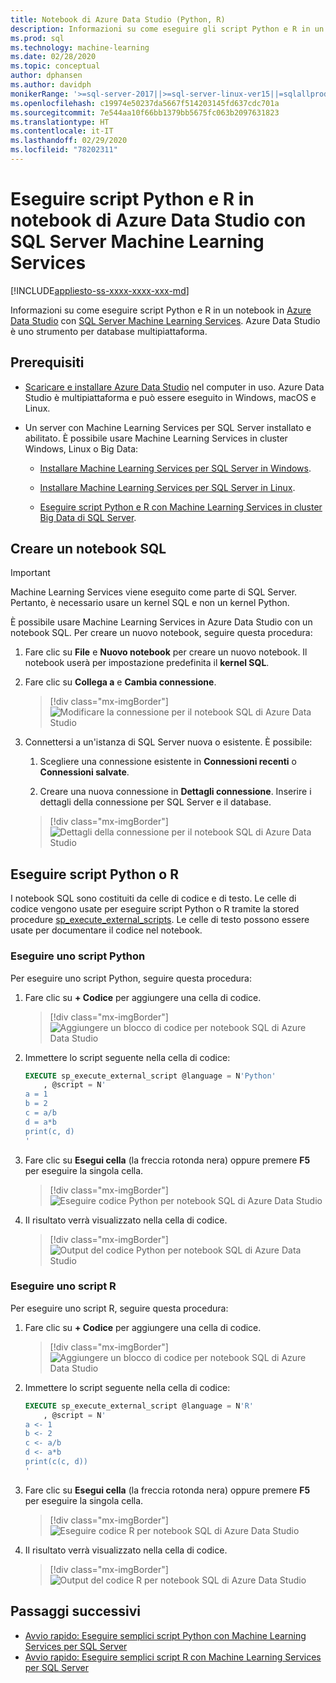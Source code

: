 ```yaml
---
title: Notebook di Azure Data Studio (Python, R)
description: Informazioni su come eseguire gli script Python e R in un notebook in Azure Data Studio con SQL Server Machine Learning Services.
ms.prod: sql
ms.technology: machine-learning
ms.date: 02/28/2020
ms.topic: conceptual
author: dphansen
ms.author: davidph
monikerRange: '>=sql-server-2017||>=sql-server-linux-ver15||=sqlallproducts-allversions'
ms.openlocfilehash: c19974e50237da5667f514203145fd637cdc701a
ms.sourcegitcommit: 7e544aa10f66bb1379bb5675fc063b2097631823
ms.translationtype: HT
ms.contentlocale: it-IT
ms.lasthandoff: 02/29/2020
ms.locfileid: "78202311"
---
```

# <a name="run-python-and-r-scripts-in-azure-data-studio-notebooks-with-sql-server-machine-learning-services"></a>Eseguire script Python e R in notebook di Azure Data Studio con SQL Server Machine Learning Services
[!INCLUDE[appliesto-ss-xxxx-xxxx-xxx-md](../../includes/appliesto-ss-xxxx-xxxx-xxx-md.md)]

Informazioni su come eseguire script Python e R in un notebook in [Azure Data Studio](https://docs.microsoft.com/sql/azure-data-studio/what-is) con [SQL Server Machine Learning Services](../what-is-sql-server-machine-learning.md). Azure Data Studio è uno strumento per database multipiattaforma.

## <a name="prerequisites"></a>Prerequisiti

- [Scaricare e installare Azure Data Studio](https://docs.microsoft.com/sql/azure-data-studio/download-azure-data-studio) nel computer in uso. Azure Data Studio è multipiattaforma e può essere eseguito in Windows, macOS e Linux.

- Un server con Machine Learning Services per SQL Server installato e abilitato. È possibile usare Machine Learning Services in cluster Windows, Linux o Big Data:

    - [Installare Machine Learning Services per SQL Server in Windows](sql-machine-learning-services-windows-install.md).

    - [Installare Machine Learning Services per SQL Server in Linux](../../linux/sql-server-linux-setup-machine-learning.md).

    - [Eseguire script Python e R con Machine Learning Services in cluster Big Data di SQL Server](../../big-data-cluster/machine-learning-services.md).

## <a name="create-a-sql-notebook"></a>Creare un notebook SQL

> [!IMPORTANT]
> Machine Learning Services viene eseguito come parte di SQL Server. Pertanto, è necessario usare un kernel SQL e non un kernel Python.

È possibile usare Machine Learning Services in Azure Data Studio con un notebook SQL. Per creare un nuovo notebook, seguire questa procedura:

1. Fare clic su **File** e **Nuovo notebook** per creare un nuovo notebook. Il notebook userà per impostazione predefinita il **kernel SQL**.

1. Fare clic su **Collega a** e **Cambia connessione**. 

    > [!div class="mx-imgBorder"]
    > ![Modificare la connessione per il notebook SQL di Azure Data Studio](media/ads-attach-to-connection.png)
    
1. Connettersi a un'istanza di SQL Server nuova o esistente. È possibile:

    1. Scegliere una connessione esistente in **Connessioni recenti** o **Connessioni salvate**.

    1. Creare una nuova connessione in **Dettagli connessione**. Inserire i dettagli della connessione per SQL Server e il database.

    > [!div class="mx-imgBorder"]
    > ![Dettagli della connessione per il notebook SQL di Azure Data Studio](media/ads-connection-details.png)  

## <a name="run-python-or-r-scripts"></a>Eseguire script Python o R

I notebook SQL sono costituiti da celle di codice e di testo. Le celle di codice vengono usate per eseguire script Python o R tramite la stored procedure [sp_execute_external_scripts](../../relational-databases/system-stored-procedures/sp-execute-external-script-transact-sql.md). Le celle di testo possono essere usate per documentare il codice nel notebook.

### <a name="run-a-python-script"></a>Eseguire uno script Python

Per eseguire uno script Python, seguire questa procedura:

1. Fare clic su **+ Codice** per aggiungere una cella di codice.

    > [!div class="mx-imgBorder"]
    > ![Aggiungere un blocco di codice per notebook SQL di Azure Data Studio](media/ads-add-code.png)  

1. Immettere lo script seguente nella cella di codice:

    ```sql
    EXECUTE sp_execute_external_script @language = N'Python'
        , @script = N'
    a = 1
    b = 2
    c = a/b
    d = a*b
    print(c, d)
    '
    ```

1. Fare clic su **Esegui cella** (la freccia rotonda nera) oppure premere **F5** per eseguire la singola cella.

    > [!div class="mx-imgBorder"]
    > ![Eseguire codice Python per notebook SQL di Azure Data Studio](media/ads-run-python.png)  

1. Il risultato verrà visualizzato nella cella di codice.

    > [!div class="mx-imgBorder"]
    > ![Output del codice Python per notebook SQL di Azure Data Studio](media/ads-run-python-output.png)  

### <a name="run-an-r-script"></a>Eseguire uno script R

Per eseguire uno script R, seguire questa procedura:

1. Fare clic su **+ Codice** per aggiungere una cella di codice.

    > [!div class="mx-imgBorder"]
    > ![Aggiungere un blocco di codice per notebook SQL di Azure Data Studio](media/ads-add-code.png)  

1. Immettere lo script seguente nella cella di codice:

    ```sql
    EXECUTE sp_execute_external_script @language = N'R'
        , @script = N'
    a <- 1
    b <- 2
    c <- a/b
    d <- a*b
    print(c(c, d))
    '
    ```

1. Fare clic su **Esegui cella** (la freccia rotonda nera) oppure premere **F5** per eseguire la singola cella.

    > [!div class="mx-imgBorder"]
    > ![Eseguire codice R per notebook SQL di Azure Data Studio](media/ads-run-r.png)  

1. Il risultato verrà visualizzato nella cella di codice.

    > [!div class="mx-imgBorder"]
    > ![Output del codice R per notebook SQL di Azure Data Studio](media/ads-run-r-output.png)  

## <a name="next-steps"></a>Passaggi successivi

- [Avvio rapido: Eseguire semplici script Python con Machine Learning Services per SQL Server](../tutorials/quickstart-python-create-script.md)
- [Avvio rapido: Eseguire semplici script R con Machine Learning Services per SQL Server](../tutorials/quickstart-r-create-script.md)
